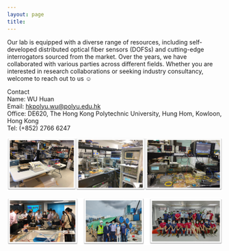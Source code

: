 ```yaml
---
layout: page
title:
---
```

Our lab is equipped with a diverse range of resources, including self-developed distributed optical fiber sensors (DOFSs) and cutting-edge interrogators sourced from the market. Over the years, we have collaborated with various parties across different fields. Whether you are interested in research collaborations or seeking industry consultancy, welcome to reach out to us ☺️

Contact    
Name: WU Huan     
Email: hkpolyu.wu@polyu.edu.hk     
Office: DE620, The Hong Kong Polytechnic University, Hung Hom, Kowloon, Hong Kong      
Tel: (+852) 2766 6247

![contact1](assets/contact1.jpg)

![contact2](assets/contact2.jpg)

